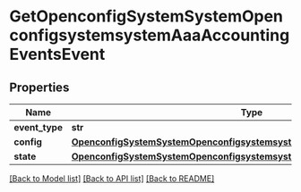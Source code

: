 # GetOpenconfigSystemSystemOpenconfigsystemsystemAaaAccountingEventsEvent

## Properties
Name | Type | Description | Notes
------------ | ------------- | ------------- | -------------
**event_type** | **str** |  | 
**config** | [**OpenconfigSystemSystemOpenconfigsystemsystemAaaAccountingEventsConfig**](OpenconfigSystemSystemOpenconfigsystemsystemAaaAccountingEventsConfig.md) |  | [optional] 
**state** | [**OpenconfigSystemSystemOpenconfigsystemsystemAaaAccountingEventsConfig**](OpenconfigSystemSystemOpenconfigsystemsystemAaaAccountingEventsConfig.md) |  | [optional] 

[[Back to Model list]](../README.md#documentation-for-models) [[Back to API list]](../README.md#documentation-for-api-endpoints) [[Back to README]](../README.md)


